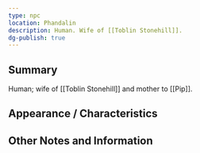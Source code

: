 ```yaml
---
type: npc
location: Phandalin
description: Human. Wife of [[Toblin Stonehill]].
dg-publish: true
---
```

## Summary
Human; wife of [[Toblin Stonehill]] and mother to [[Pip]].

## Appearance / Characteristics


## Other Notes and Information